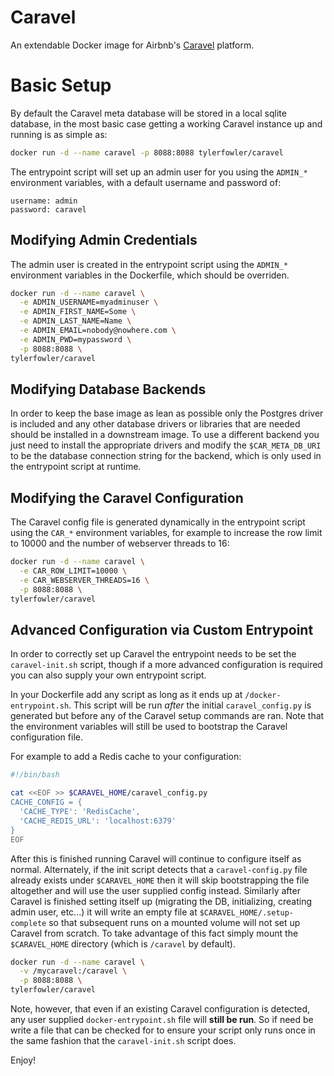 Caravel
===============

An extendable Docker image for Airbnb's [Caravel](airbnb.io/caravel) platform.

# Basic Setup

By default the Caravel meta database will be stored in a local sqlite database, in the most basic case getting a working Caravel instance up and running is as simple as:

```bash
docker run -d --name caravel -p 8088:8088 tylerfowler/caravel
```

The entrypoint script will set up an admin user for you using the `ADMIN_*` environment variables, with a default username and password of:

```
username: admin
password: caravel
```

## Modifying Admin Credentials

The admin user is created in the entrypoint script using the `ADMIN_*` environment variables in the Dockerfile, which should be overriden.

```bash
docker run -d --name caravel \
  -e ADMIN_USERNAME=myadminuser \
  -e ADMIN_FIRST_NAME=Some \
  -e ADMIN_LAST_NAME=Name \
  -e ADMIN_EMAIL=nobody@nowhere.com \
  -e ADMIN_PWD=mypassword \
  -p 8088:8088 \
tylerfowler/caravel
```

## Modifying Database Backends

In order to keep the base image as lean as possible only the Postgres driver is included and any other database drivers or libraries that are needed should be installed in a downstream image. To use a different backend you just need to install the appropriate drivers and modify the `$CAR_META_DB_URI` to be the database connection string for the backend, which is only used in the entrypoint script at runtime.

## Modifying the Caravel Configuration

The Caravel config file is generated dynamically in the entrypoint script using the `CAR_*` environment variables, for example to increase the row limit to 10000 and the number of webserver threads to 16:

```bash
docker run -d --name caravel \
  -e CAR_ROW_LIMIT=10000 \
  -e CAR_WEBSERVER_THREADS=16 \
  -p 8088:8088 \
tylerfowler/caravel
```

## Advanced Configuration via Custom Entrypoint

In order to correctly set up Caravel the entrypoint needs to be set the `caravel-init.sh` script, though if a more advanced configuration is required you can also supply your own entrypoint script.

In your Dockerfile add any script as long as it ends up at `/docker-entrypoint.sh`. This script will be run *after* the initial `caravel_config.py` is generated but before any of the Caravel setup commands are ran. Note that the environment variables will still be used to bootstrap the Caravel configuration file.

For example to add a Redis cache to your configuration:
```bash
#!/bin/bash

cat <<EOF >> $CARAVEL_HOME/caravel_config.py
CACHE_CONFIG = {
  'CACHE_TYPE': 'RedisCache',
  'CACHE_REDIS_URL': 'localhost:6379'
}
EOF
```

After this is finished running Caravel will continue to configure itself as normal. Alternately, if the init script detects that a `caravel-config.py` file already exists under `$CARAVEL_HOME` then it will skip bootstrapping the file altogether and will use the user supplied config instead. Similarly after Caravel is finished setting itself up (migrating the DB, initializing, creating admin user, etc...) it will write an empty file at `$CARAVEL_HOME/.setup-complete` so that subsequent runs on a mounted volume will not set up Caravel from scratch. To take advantage of this fact simply mount the `$CARAVEL_HOME` directory (which is `/caravel` by default).

```bash
docker run -d --name caravel \
  -v /mycaravel:/caravel \
  -p 8088:8088 \
tylerfowler/caravel
```

Note, however, that even if an existing Caravel configuration is detected, any user supplied `docker-entrypoint.sh` file will **still be run**. So if need be write a file that can be checked for to ensure your script only runs once in the same fashion that the `caravel-init.sh` script does.

Enjoy!
